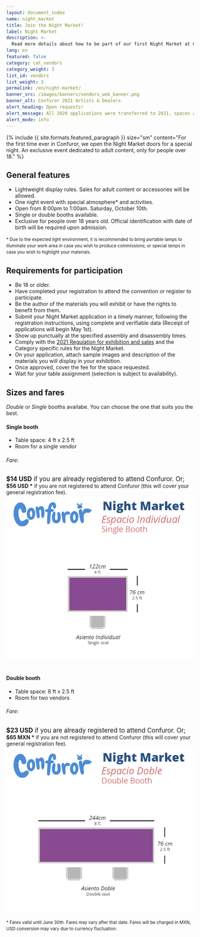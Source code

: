 ```yaml
---
layout: document_index
name: night_market
title: Join the Night Market!
label: Night Market
description: >-
  Read more details about how to be part of our first Night Market at Confuror 2021
lang: en
featured: false
category: cat_vendors
category_weight: 3
list_id: vendors
list_weight: 3
permalink: /en/night-market/
banner_src: /images/banners/vendors_web_banner.png
banner_alt: Confuror 2021 Artists & Dealers
alert_heading: Open requests!
alert_message: All 2020 applications were transferred to 2021, spaces available for request. Ask for yours using the Confuror 2021 registration form or the Account Center page.
alert_mode: info
---
```


{%
  include {{ site.formats.featured_paragraph }}
  size="sm"
  content="For the first time ever in Confuror, we open the Night Market doors for a special night. An exclusive event dedicated to adult content, only for people over 18."
%}

## General features

- Lightweight display rules. Sales for adult content or accessories will be allowed.
- One night event with special atmosphere* and activities.
- Open from 8:00pm to 1:00am. Saturday, October 10th.
- Single or double booths available.
- Exclusive for people over 18 years old. Official identification with date of birth will be required upon admission.

<span style="font-size: smaller;">* Due to the expected light environment, it is recommended to bring portable lamps to illuminate your work area in case you wish to produce commissions; or special lamps in case you wish to highlight your materials.</span>

## Requirements for participation

- Be 18 or older.
- Have completed your registration to attend the convention or register to participate.
- Be the author of the materials you will exhibit or have the rights to benefit from them.
- Submit your Night Market application in a timely manner, following the registration instructions, using complete and verifiable data (Receipt of applications will begin May 1st).
- Show up punctually at the specified assembly and disassembly times.
- Comply with the [2021 Regulation for exhibition and sales](/en/sales-regulation/) and the Category specific rules for the Night Market.
- On your application, attach sample images and description of the materials you will display in your exhibition.
- Once approved, cover the fee for the space requested.
- Wait for your table assignment (selection is subject to availability).

## Sizes and fares

*Double* or *Single* booths availabe. You can choose the one that suits you the best.

<div class="container-overflow">
  <h4>Single booth</h4>
  <div class="row">
    <div class="col-md-6">
      <ul>
        <li>Table space: 4 ft x 2.5 ft</li>
        <li>Room for a single vendor</li>
      </ul>
      <h6>Fare:</h6>
      <span style="font-size: larger;"><strong class="text-secondary">$14 USD</strong> if you are already registered to attend Confuror. Or;</span>
      <br>
      <span><strong>$56 USD *</strong> if you are not registered to attend Confuror (this will cover your general registration fee).</span>
    </div>
    <div class="col-md-6">
      <img src="/images/pictures/night_market_single.png" class="img-fluid">
    </div>
  </div>
  <br>
  <h4>Double booth</h4>
  <div class="row">
    <div class="col-md-6">
      <ul>
        <li>Table space: 8 ft x 2.5 ft</li>
        <li>Room for two vendors</li>
      </ul>
      <h6>Fare:</h6>
      <span style="font-size: larger;"><strong class="text-secondary">$23 USD</strong> if you are already registered to attend Confuror. Or;</span>
      <br>
      <span><strong>$65 MXN *</strong> if you are not registered to attend Confuror (this will cover your general registration fee).</span>
    </div>
    <div class="col-md-6">
      <img src="/images/pictures/night_market_double.png" class="img-fluid">
    </div>
  </div>
  <br>
  <span style="font-size: smaller;">* Fares valid until June 30th. Fares may vary after that date. Fares will be charged in MXN, USD conversion may vary due to currency fluctuation.</span>
</div>